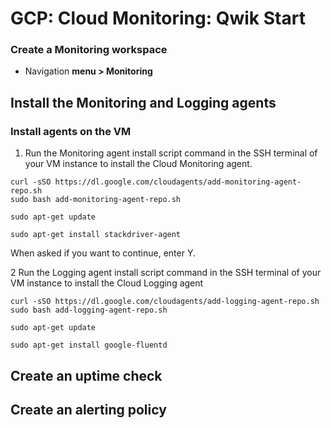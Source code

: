 


# GCP: Cloud Monitoring: Qwik Start

###  Create a Monitoring workspace
* Navigation **menu > Monitoring**
## Install the Monitoring and Logging agents

### Install agents on the VM

1. Run the Monitoring agent install script command in the SSH terminal of your VM instance to install the Cloud Monitoring agent.
```
curl -sSO https://dl.google.com/cloudagents/add-monitoring-agent-repo.sh
sudo bash add-monitoring-agent-repo.sh

sudo apt-get update

sudo apt-get install stackdriver-agent
```

When asked if you want to continue, enter Y.

2 Run the Logging agent install script command in the SSH terminal of your VM instance to install the Cloud Logging agent

```
curl -sSO https://dl.google.com/cloudagents/add-logging-agent-repo.sh
sudo bash add-logging-agent-repo.sh

sudo apt-get update

sudo apt-get install google-fluentd
```

## Create an uptime check
## Create an alerting policy

